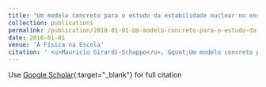 ```yaml
---
title: "Um modelo concreto para o estudo da estabilidade nuclear no ensino médio"
collection: publications
permalink: /publication/2010-01-01-Um-modelo-concreto-para-o-estudo-da-estabilidade-nuclear-no-ensino-mdio
date: 2010-01-01
venue: 'A Física na Escola'
citation: ' <u>Mauricio Girardi-Schappo</u>, &quot;Um modelo concreto para o estudo da estabilidade nuclear no ensino médio.&quot; A Física na Escola, 2010.'
---
```

Use [Google Scholar](https://scholar.google.com/scholar?q=Um+modelo+concreto+para+o+estudo+da+estabilidade+nuclear+no+ensino+médio){:target="_blank"} for full citation